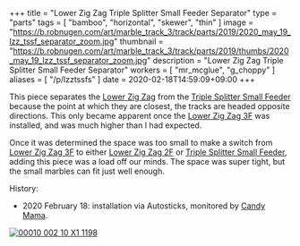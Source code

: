 +++
title = "Lower Zig Zag Triple Splitter Small Feeder Separator"
type = "parts"
tags = [ "bamboo", "horizontal", "skewer", "thin" ]
image = "https://b.robnugen.com/art/marble_track_3/track/parts/2019/2020_may_19_lzz_tssf_separator_zoom.jpg"
thumbnail = "https://b.robnugen.com/art/marble_track_3/track/parts/2019/thumbs/2020_may_19_lzz_tssf_separator_zoom.jpg"
description = "Lower Zig Zag Triple Splitter Small Feeder Separator"
workers = [
    "mr_mcglue",
    "g_choppy"
]
aliases = [
    "/p/lzztssfs"
]
date = 2020-02-18T14:59:09+09:00
+++

This piece separates the [Lower Zig Zag](/parts/lower_zig_zag/) from the [Triple Splitter Small Feeder](/parts/triple-splitter-small-feeder/) because the point at which
they are closest, the tracks are headed opposite directions.  This
only became apparent once the [Lower Zig Zag 3F](/parts/lower-zig-zag-3-ban/) was installed, and was much higher
than I had expected.

Once it was determined the space was too small to make a switch from
[Lower Zig Zag 3F](/parts/lower-zig-zag-3-ban/) to either [Lower Zig Zag 2F](/parts/lower-zig-zag-2-ban/) or [Triple Splitter Small Feeder](/parts/triple-splitter-small-feeder/), adding this piece was a load off our minds.  The space was super tight, but the small marbles can fit just well enough.

History:

* 2020 February 18: installation via Autosticks, monitored by [Candy Mama](/workers/candy_mama/).

[![00010 002 10 X1 1198](//b.robnugen.com/art/marble_track_3/frames/2019/thumbs/00010_002_10_X1_1198.jpg)](//b.robnugen.com/art/marble_track_3/frames/2019/00010_002_10_X1_1198.jpg)
